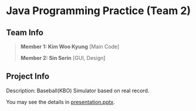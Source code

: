 # Java Programming Practice (Team 2)
## Team Info

> **Member 1: Kim Woo Kyung**
> [Main Code]
>
> **Member 2: Sin Serin**
> [GUI, Design]
>

## Project Info

Description: Baseball(KBO) Simulator based on real record.

You may see the details in [presentation.pptx](https://github.com/kwk2696/Baseball-Simulator/blob/master/presentation.pptx?raw=true). 
